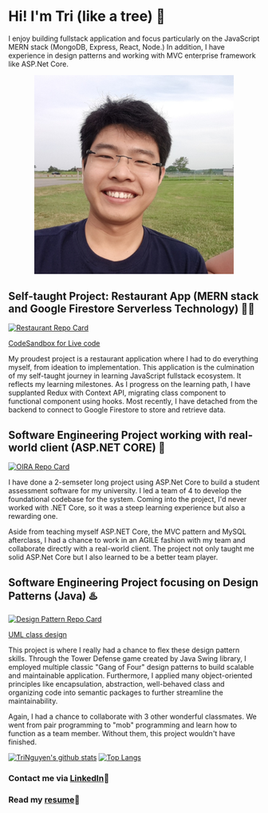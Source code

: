 # Hi! I'm Tri (like a tree) 👋

I enjoy building fullstack application and focus particularly on the JavaScript MERN stack (MongoDB, Express, React, Node.) 
In addition, I have experience in design patterns and working with MVC enterprise framework like ASP.Net Core.

<p align="center">
  <img src="./pfp.jpg" width="400" />
</p>

## Self-taught Project: Restaurant App (MERN stack and Google Firestore Serverless Technology) :love_you_gesture::love_you_gesture:

[![Restaurant Repo Card](https://github-readme-stats.vercel.app/api/pin/?username=tri97nguyen&repo=restaurant-frontend)](https://github.com/tri97nguyen/restaurant-frontend)

[CodeSandbox for Live code](https://codesandbox.io/s/restaurant-frontend-77hgs) 

My proudest project is a restaurant application where I had to do everything myself, from ideation to implementation. This application is the culmination of my self-taught journey in learning JavaScript fullstack ecosystem. It reflects my learning milestones. As I progress on the learning path, I have supplanted Redux with Context API, migrating class component to functional component using hooks. Most recently, I have detached from the backend to connect to Google Firestore to store and retrieve data.

## Software Engineering Project working with real-world client (ASP.NET CORE) :dancers:

[![OIRA Repo Card](https://github-readme-stats.vercel.app/api/pin/?username=tri97nguyen&repo=OIRA)](https://github.com/tri97nguyen/OIRA)

I have done a 2-semseter long project using ASP.Net Core to build a student assessment software for my university. I led a team  of 4 to develop the foundational codebase for the system. Coming into the project, I'd never worked with .NET Core, so it was a steep learning experience but also a rewarding one. 

Aside from teaching myself ASP.NET Core, the MVC pattern and MySQL afterclass, I had a chance to work in an AGILE fashion with my team and collaborate directly with a real-world client. The project not only taught me solid ASP.Net Core but I also learned to be a better team player.

## Software Engineering Project focusing on Design Patterns (Java) :hotsprings:

[![Design Pattern Repo Card](https://github-readme-stats.vercel.app/api/pin/?username=tri97nguyen&repo=final-project-team-2-1)](https://github.com/tri97nguyen/final-project-team-2-1)

[UML class design](https://lucid.app/lucidchart/invitations/accept/84977170-9a9d-4918-9ddd-b2a754cbd462)

This project is where I really had a chance to flex these design pattern skills. Through the Tower Defense game created by Java Swing library, I employed multiple classic "Gang of Four" design patterns to build scalable and maintainable application. Furthermore, I applied many object-oriented principles like encapsulation, abstraction, well-behaved class and organizing code into semantic packages to further streamline the maintainability. 

Again, I had a chance to collaborate with 3 other wonderful classmates. We went from pair programming to "mob" programming and learn how to function as a team member. Without them, this project wouldn't have finished.


[![TriNguyen's github stats](https://github-readme-stats.vercel.app/api?username=tri97nguyen)](https://github.com/tri97nguyen/github-readme-stats)
[![Top Langs](https://github-readme-stats.vercel.app/api/top-langs/?username=tri97nguyen&layout=compact)](https://github.com/tri97nguyen/github-readme-stats)

### Contact me via [LinkedIn](https://www.linkedin.com/in/tri97nguyen/):speech_balloon:
### Read my [resume](https://myccsu-my.sharepoint.com/:w:/g/personal/trungminhtri_nguyen_my_ccsu_edu/EcBChPiDZR1HnlYW1ap-VWUBXyuqwTG8cSCtRx2T-YfOKQ?e=Fe6gsB):roll_of_paper:


<!--
**tri97nguyen/tri97nguyen** is a ✨ _special_ ✨ repository because its `README.md` (this file) appears on your GitHub profile.

Here are some ideas to get you started:

- 🔭 I’m currently working on ...
- 🌱 I’m currently learning ...
- 👯 I’m looking to collaborate on ...
- 🤔 I’m looking for help with ...
- 💬 Ask me about ...
- 📫 How to reach me: ...
- 😄 Pronouns: ...
- ⚡ Fun fact: ...
-->
